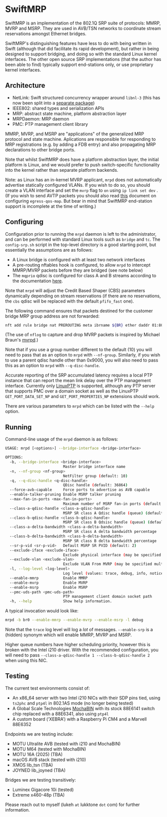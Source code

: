 # SwiftMRP

SwiftMRP is an implementation of the 802.1Q SRP suite of protocols: MMRP, MVRP and MSRP. They are used in AVB/TSN networks to coordinate stream reservations amongst Ethernet bridges.

SwiftMRP's distinguishing features have less to do with being written in Swift (although that did facilitate its rapid development), but rather in being designed to support bridging, and doing so with the standard Linux kernel interfaces. The other open source SRP implementations (that the author has been able to find) typically support end-stations only, or use proprietary kernel interfaces.

## Architecture

* NetLink: Swift structured concurrency wrapper around `libnl-3` (this has now been split into a [separate package](https://github.com/PADL/NetLinkSwift))
* IEEE802: shared types and serialization APIs
* MRP: abstract state machine, platform abstraction layer
* MRPDaemon: MRP daemon
* PMC: PTP management client library

MMRP, MVRP, and MSRP are "applications" of the generalized MRP protocol and state machine. Aplications are responsible for responding to MRP registrations (e.g. by adding a FDB entry) and also propagating MRP declarations to other bridge ports.

Note that whilst SwiftMRP does have a platform abstraction layer, the initial platform is Linux, and we would prefer to push switch-specific functionality into the kernel rather than separate platform backends.

Note: as Linux has an in-kernel MVRP applicant, `mrpd` does not automatically advertise statically configured VLANs. If you wish to do so, you should create a VLAN interface and set the `mvrp` flag to `on` using `ip link set dev` . (If you wish to send AVTP packets you should also read [this](https://tsn.readthedocs.io/vlan.html) document on configuring `egress-qos-map`. But bear in mind that SwiftMRP end-station support is incomplete at the time of writing.)

## Configuring

Configuration prior to running the `mrpd` daemon is left to the administrator, and can be performed with standard Linux tools such as `bridge` and `tc`. The `config-srp.sh` script in the top-level directory is a good starting point, but essentially the assumptions are as follows:

* A Linux bridge is configured with at least two network interfaces
* A pre-routing nftables hook is configured, to allow `mrpd` to intercept MMRP/MVRP packets before they are bridged (see note below)
* The `mqprio` qdisc is configured for class A and B streams according to the documentation [here](https://tsn.readthedocs.io/qdiscs.html).

Note that `mrpd` will adjust the Credit Based Shaper (CBS) parameters dynamically depending on stream reservations (if there are no reservations, the `cbs` qdisc will be replaced with the default `pfifo_fast` one).

The following command ensures that packets destined for the customer bridge MRP group address are not forwarded:

```bash
nft add rule bridge nat PREROUTING meta ibrname ${BR} ether daddr 01:80:c2:00:00:21 log group 10 drop
```

(The use of `nflog` to capture and drop MVRP packets is inspired by Michael Braun's [mvrpd](https://github.com/michael-dev/mvrpd).)

Note that if you use a group number different to the default (10) you will need to pass that as an option to `mrpd` with `--nf-group`. Similarly, if you wish to use a parent qdisc handle other than 0x9000, you will also need to pass this as an option to `mrpd` with `--q-disc-handle`.

Accurate reporting of the SRP accumulated latency requires a local PTP instance that can report the mean link delay over the PTP management interface. Currently only [LinuxPTP](https://linuxptp.nwtime.org) is supported, although any PTP server that supports PMC over a domain socket as well as the LinuxPTP `GET_PORT_DATA_SET_NP` and `GET_PORT_PROPERTIES_NP` extensions should work.

There are various parameters to `mrpd` which can be listed with the `--help` option.

## Running

Command-line usage of the `mrpd` daemon is as follows:

```bash
USAGE: mrpd [<options>] --bridge-interface <bridge-interface>

OPTIONS:
  -b, --bridge-interface <bridge-interface>
                          Master bridge interface name
  -n, --nf-group <nf-group>
                          NetFilter group (default: 10)
  -q, --q-disc-handle <q-disc-handle>
                          QDisc handle (default: 36864)
  --force-avb-capable     Force ports to advertise as AVB capable
  --enable-talker-pruning Enable MSRP talker pruning
  --max-fan-in-ports <max-fan-in-ports>
                          Maximum number of MSRP fan-in ports (default: 0)
  --class-a-qdisc-handle <class-a-qdisc-handle>
                          MSRP SR class A Qdisc handle (queue) (default: 4)
  --class-b-qdisc-handle <class-b-qdisc-handle>
                          MSRP SR class B Qdsisc handle (queue) (default: 3)
  --class-a-delta-bandwidth <class-a-delta-bandwidth>
                          MSRP SR class A delta bandwidth percentage
  --class-b-delta-bandwidth <class-b-delta-bandwidth>
                          MSRP SR class B delta bandwidth percentage
  --sr-p-vid <sr-p-vid>   Default MSRP SR PVID (default: 2)
  --exclude-iface <exclude-iface>
                          Exclude physical interface (may be specified multiple times)
  --exclude-vlan <exclude-vlan>
                          Exclude VLAN From MVRP (may be specified multiple times)
  -l, --log-level <log-level>
                          Log level (values: trace, debug, info, notice, warning, error, critical; default: info)
  --enable-mmrp           Enable MMRP
  --enable-mvrp           Enable MVRP
  --enable-msrp           Enable MSRP
  --pmc-uds-path <pmc-uds-path>
                          PTP management client domain socket path
  -h, --help              Show help information.
```

A typical invocation would look like:

```bash
mrpd -b br0 --enable-mmrp --enable-mvrp --enable-msrp -l debug
```

Note that the `trace` log level will log a _lot_ of messages. `--enable-srp` is a (hidden) synonym which will enable MMRP, MVRP and MSRP.

Higher queue numbers have higher scheduling priority, however this is broken with the Intel i210 driver. With the recommended configuration, you will need to pass `--class-a-qdisc-handle 1 --class-b-qdisc-handle 2` when using this NIC.

## Testing

The current test environments consist of:

* An x86\_64 server with two Intel i210 NICs with their SDP pins tied, using `ts2phc` and `ptp4l` in 802.1AS mode (no longer being tested)
* A Global Scale Technologies [MochaBIN](https://globalscaletechnologies.com/product/mochabin-copy/) with its stock 88E6141 switch chip replaced with a 88E6341, also using `ptp4l`
* A custom board (’XEBRA’) with a Raspberry Pi CM4 and a Marvell 88E6352

Endpoints we are testing include:

* MOTU Ultralite AVB (tested with i210 and MochaBIN)
* MOTU M64 (tested with MochaBIN)
* MOTU 16A (2025) (TBA)
* macOS AVB stack (tested with i210)
* XMOS lib\_tsn (TBA)
* JOYNED lib\_joyned (TBA)

Bridges we are testing transitively:

* Luminex Gigacore 10i (tested)
* Extreme x460-48p (TBA)

Please reach out to myself (lukeh `at` lukktone `dot` com) for further information.
